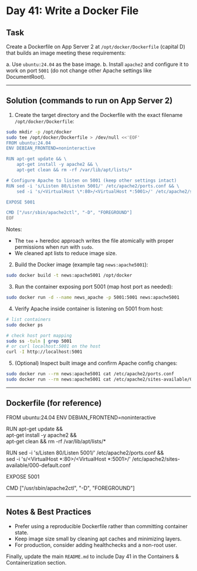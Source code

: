 # Day 41: Write a Docker File

## Task

Create a Dockerfile on App Server 2 at `/opt/docker/Dockerfile` (capital D) that builds an image meeting these requirements:

a. Use `ubuntu:24.04` as the base image.
b. Install `apache2` and configure it to work on port `5001` (do not change other Apache settings like DocumentRoot).

---

## Solution (commands to run on App Server 2)

1. Create the target directory and the Dockerfile with the exact filename `/opt/docker/Dockerfile`:

```bash
sudo mkdir -p /opt/docker
sudo tee /opt/docker/Dockerfile > /dev/null <<'EOF'
FROM ubuntu:24.04
ENV DEBIAN_FRONTEND=noninteractive

RUN apt-get update && \
    apt-get install -y apache2 && \
    apt-get clean && rm -rf /var/lib/apt/lists/*

# Configure Apache to listen on 5001 (keep other settings intact)
RUN sed -i 's/Listen 80/Listen 5001/' /etc/apache2/ports.conf && \
    sed -i 's/<VirtualHost \*:80>/<VirtualHost *:5001>/' /etc/apache2/sites-available/000-default.conf

EXPOSE 5001

CMD ["/usr/sbin/apache2ctl", "-D", "FOREGROUND"]
EOF
```

Notes:

- The `tee` + heredoc approach writes the file atomically with proper permissions when run with `sudo`.
- We cleaned apt lists to reduce image size.

2. Build the Docker image (example tag `news:apache5001`):

```bash
sudo docker build -t news:apache5001 /opt/docker
```

3. Run the container exposing port 5001 (map host port as needed):

```bash
sudo docker run -d --name news_apache -p 5001:5001 news:apache5001
```

4. Verify Apache inside container is listening on 5001 from host:

```bash
# list containers
sudo docker ps

# check host port mapping
sudo ss -tuln | grep 5001
# or curl localhost:5001 on the host
curl -I http://localhost:5001
```

5. (Optional) Inspect built image and confirm Apache config changes:

```bash
sudo docker run --rm news:apache5001 cat /etc/apache2/ports.conf
sudo docker run --rm news:apache5001 cat /etc/apache2/sites-available/000-default.conf | sed -n '1,80p'
```

---

## Dockerfile (for reference)

FROM ubuntu:24.04
ENV DEBIAN_FRONTEND=noninteractive

RUN apt-get update && \
 apt-get install -y apache2 && \
 apt-get clean && rm -rf /var/lib/apt/lists/\*

RUN sed -i 's/Listen 80/Listen 5001/' /etc/apache2/ports.conf && \
 sed -i 's/<VirtualHost \*:80>/<VirtualHost \*:5001>/' /etc/apache2/sites-available/000-default.conf

EXPOSE 5001

CMD ["/usr/sbin/apache2ctl", "-D", "FOREGROUND"]

---

## Notes & Best Practices

- Prefer using a reproducible Dockerfile rather than committing container state.
- Keep image size small by cleaning apt caches and minimizing layers.
- For production, consider adding healthchecks and a non-root user.

Finally, update the main `README.md` to include Day 41 in the Containers & Containerization section.
